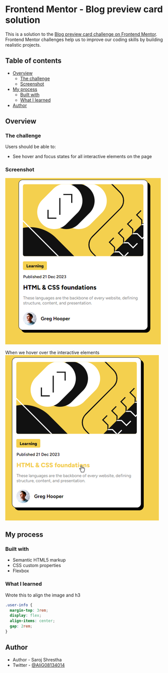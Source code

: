 # Frontend Mentor - Blog preview card solution

This is a solution to the [Blog preview card challenge on Frontend Mentor](https://www.frontendmentor.io/challenges/blog-preview-card-ckPaj01IcS). Frontend Mentor challenges help us to improve our coding skills by building realistic projects.

## Table of contents

- [Overview](#overview)
  - [The challenge](#the-challenge)
  - [Screenshot](#screenshot)
- [My process](#my-process)
  - [Built with](#built-with)
  - [What I learned](#what-i-learned)
- [Author](#author)

## Overview

### The challenge

Users should be able to:

- See hover and focus states for all interactive elements on the page

### Screenshot

![](./img/03-demo.png)

When we hover over the interactive elements
![](./img/03-demo-active-state.png)

## My process

### Built with

- Semantic HTML5 markup
- CSS custom properties
- Flexbox

### What I learned

Wrote this to align the image and h3

```css
.user-info {
  margin-top: 3rem;
  display: flex;
  align-items: center;
  gap: 2rem;
}
```

## Author

- Author - Saroj Shrestha
- Twitter - [@AliG08134014](https://www.twitter.com/AliG08134014)
